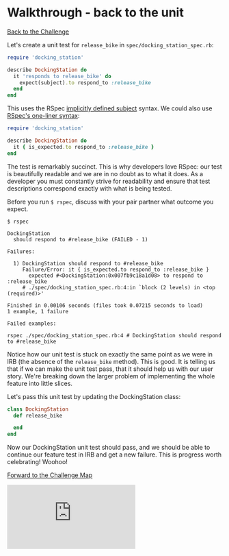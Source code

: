 # Walkthrough - back to the unit

[Back to the Challenge](../8_back_to_the_unit.md)

Let's create a unit test for `release_bike` in `spec/docking_station_spec.rb`:

```ruby
require 'docking_station'

describe DockingStation do
  it 'responds to release_bike' do
    expect(subject).to respond_to :release_bike
  end
end
```

This uses the RSpec [implicitly defined subject](http://www.relishapp.com/rspec/rspec-core/v/3-2/docs/subject/implicitly-defined-subject) syntax. We could also use [RSpec's one-liner syntax](https://www.relishapp.com/rspec/rspec-core/v/3-2/docs/subject/one-liner-syntax):

```ruby
require 'docking_station'

describe DockingStation do
  it { is_expected.to respond_to :release_bike }
end
```

The test is remarkably succinct.  This is why developers love RSpec: our test is beautifully readable and we are in no doubt as to what it does. As a developer you must constantly strive for readability and ensure that test descriptions correspond exactly with what is being tested.

Before you run `$ rspec`, discuss with your pair partner what outcome you expect.


```
$ rspec

DockingStation
  should respond to #release_bike (FAILED - 1)

Failures:

  1) DockingStation should respond to #release_bike
     Failure/Error: it { is_expected.to respond_to :release_bike }
       expected #<DockingStation:0x007fb9c18a1d08> to respond to :release_bike
     # ./spec/docking_station_spec.rb:4:in `block (2 levels) in <top (required)>'

Finished in 0.00106 seconds (files took 0.07215 seconds to load)
1 example, 1 failure

Failed examples:

rspec ./spec/docking_station_spec.rb:4 # DockingStation should respond to #release_bike
```

Notice how our unit test is stuck on exactly the same point as we were in IRB (the absence of the `release_bike` method). This is good.  It is telling us that if we can make the unit test pass, that it should help us with our user story.  We\'re breaking down the larger problem of implementing the whole feature into little slices.

Let's pass this unit test by updating the DockingStation class:

```ruby
class DockingStation
  def release_bike

  end
end
```

Now our DockingStation unit test should pass, and we should be able to continue our feature test in IRB and get a new failure.  This is progress worth celebrating!  Woohoo!

[Forward to the Challenge Map](../0_challenge_map.md)


![Tracking pixel](https://githubanalytics.herokuapp.com/course/boris_bikes/walkthroughs/8.md)
